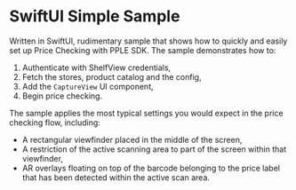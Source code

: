 # SwiftUI Simple Sample

Written in SwiftUI, rudimentary sample that shows how to quickly and easily set up Price Checking with PPLE SDK.
The sample demonstrates how to:
1. Authenticate with ShelfView credentials,
2. Fetch the stores, product catalog and the config,
3. Add the `CaptureView` UI component,
4. Begin price checking.

The sample applies the most typical settings you would expect in the price checking flow, including:
* A rectangular viewfinder placed in the middle of the screen,
* A restriction of the active scanning area to part of the screen within that viewfinder,
* AR overlays floating on top of the barcode belonging to the price label that has been detected within the active scan area.
